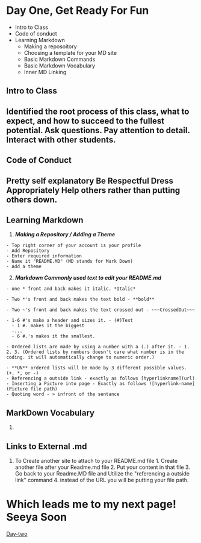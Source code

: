 
# **Day One, Get Ready For Fun** 
 
  - Intro to Class
  - Code of conduct
  - Learning Markdown
    - Making a reposoitory
    - Choosing a template for your MD site
    - Basic Markdown Commands
    - Basic Markdown Vocabulary
    - Inner MD Linking

## **Intro to Class**
Identified the root process of this class, what to expect, and how to succeed to the fullest potential.
Ask questions.
Pay attention to detail.
Interact with other students.
----------------------

## **Code of Conduct**
Pretty self explanatory
Be Respectful
Dress Appropriately
Help others rather than putting others down.
-------------------------


## **Learning Markdown**

  1. ***Making a Repository / Adding a Theme***
    
    - Top right corner of your account is your profile
    - Add Repository
    - Enter required information
    - Name it "README.MD" (MD stands for Mark Down)
    - Add a theme

    
  2. ***Markdown Commonly used text to edit your README.md***
    
    - one * front and back makes it italic. *Italic*

    - Two *'s front and back makes the text bold - **bold**

    - Two ~'s front and back makes the text crossed out - ~~~CrossedOut~~~

    - 1-6 #'s make a header and sizes it. - (#)Text 
      - 1 #. makes it the biggest
      -...
      - 6 #.'s makes it the smallest.

    - Ordered lists are made by using a number with a (.) after it. - 1. 2. 3. (Ordered lists by numbers doesn't care what number is in the coding. it will automatically change to numeric order.)
     
    - **UN** ordered lists will be made by 3 different possible values. (+, *, or -)
    - Referencing a outside link - exactly as follows [hyperlinkname](url) 
    - Inserting a Picture into page - Exactly as follows ![hyperlink-name](Picture file path)
    - Quoting word - > infront of the sentance 

## **MarkDown Vocabulary**

  1.
  
## **Links to External .md**
  1. To Create another site to attach to your README.md file
    1. Create another file after your Readme.md file
    2. Put your content in that file
    3. Go back to your Readme.MD file and Utilize the "referencing a outside link" command
    4. instead of the URL you will be putting your file path.
    
 # **Which leads me to my next page! Seeya Soon**
 
  [Day-two](/Day-2-Learning.md)
